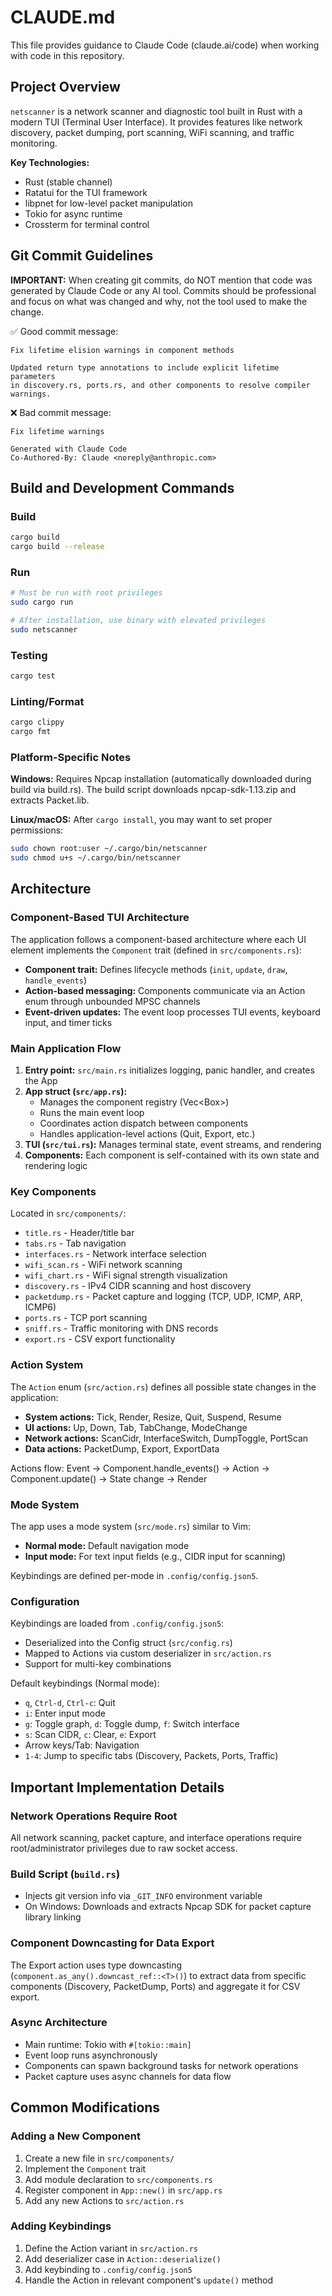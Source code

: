 # CLAUDE.md

This file provides guidance to Claude Code (claude.ai/code) when working with code in this repository.

## Project Overview

`netscanner` is a network scanner and diagnostic tool built in Rust with a modern TUI (Terminal User Interface). It provides features like network discovery, packet dumping, port scanning, WiFi scanning, and traffic monitoring.

**Key Technologies:**
- Rust (stable channel)
- Ratatui for the TUI framework
- libpnet for low-level packet manipulation
- Tokio for async runtime
- Crossterm for terminal control

## Git Commit Guidelines

**IMPORTANT:** When creating git commits, do NOT mention that code was generated by Claude Code or any AI tool. Commits should be professional and focus on what was changed and why, not the tool used to make the change.

✅ Good commit message:
```
Fix lifetime elision warnings in component methods

Updated return type annotations to include explicit lifetime parameters
in discovery.rs, ports.rs, and other components to resolve compiler warnings.
```

❌ Bad commit message:
```
Fix lifetime warnings

Generated with Claude Code
Co-Authored-By: Claude <noreply@anthropic.com>
```

## Build and Development Commands

### Build
```bash
cargo build
cargo build --release
```

### Run
```bash
# Must be run with root privileges
sudo cargo run

# After installation, use binary with elevated privileges
sudo netscanner
```

### Testing
```bash
cargo test
```

### Linting/Format
```bash
cargo clippy
cargo fmt
```

### Platform-Specific Notes

**Windows:** Requires Npcap installation (automatically downloaded during build via build.rs). The build script downloads npcap-sdk-1.13.zip and extracts Packet.lib.

**Linux/macOS:** After `cargo install`, you may want to set proper permissions:
```bash
sudo chown root:user ~/.cargo/bin/netscanner
sudo chmod u+s ~/.cargo/bin/netscanner
```

## Architecture

### Component-Based TUI Architecture

The application follows a component-based architecture where each UI element implements the `Component` trait (defined in `src/components.rs`):

- **Component trait:** Defines lifecycle methods (`init`, `update`, `draw`, `handle_events`)
- **Action-based messaging:** Components communicate via an Action enum through unbounded MPSC channels
- **Event-driven updates:** The event loop processes TUI events, keyboard input, and timer ticks

### Main Application Flow

1. **Entry point:** `src/main.rs` initializes logging, panic handler, and creates the App
2. **App struct (`src/app.rs`):**
   - Manages the component registry (Vec<Box<dyn Component>>)
   - Runs the main event loop
   - Coordinates action dispatch between components
   - Handles application-level actions (Quit, Export, etc.)
3. **TUI (`src/tui.rs`):** Manages terminal state, event streams, and rendering
4. **Components:** Each component is self-contained with its own state and rendering logic

### Key Components

Located in `src/components/`:
- `title.rs` - Header/title bar
- `tabs.rs` - Tab navigation
- `interfaces.rs` - Network interface selection
- `wifi_scan.rs` - WiFi network scanning
- `wifi_chart.rs` - WiFi signal strength visualization
- `discovery.rs` - IPv4 CIDR scanning and host discovery
- `packetdump.rs` - Packet capture and logging (TCP, UDP, ICMP, ARP, ICMP6)
- `ports.rs` - TCP port scanning
- `sniff.rs` - Traffic monitoring with DNS records
- `export.rs` - CSV export functionality

### Action System

The `Action` enum (`src/action.rs`) defines all possible state changes in the application:
- **System actions:** Tick, Render, Resize, Quit, Suspend, Resume
- **UI actions:** Up, Down, Tab, TabChange, ModeChange
- **Network actions:** ScanCidr, InterfaceSwitch, DumpToggle, PortScan
- **Data actions:** PacketDump, Export, ExportData

Actions flow: Event → Component.handle_events() → Action → Component.update() → State change → Render

### Mode System

The app uses a mode system (`src/mode.rs`) similar to Vim:
- **Normal mode:** Default navigation mode
- **Input mode:** For text input fields (e.g., CIDR input for scanning)

Keybindings are defined per-mode in `.config/config.json5`.

### Configuration

Keybindings are loaded from `.config/config.json5`:
- Deserialized into the Config struct (`src/config.rs`)
- Mapped to Actions via custom deserializer in `src/action.rs`
- Support for multi-key combinations

Default keybindings (Normal mode):
- `q`, `Ctrl-d`, `Ctrl-c`: Quit
- `i`: Enter input mode
- `g`: Toggle graph, `d`: Toggle dump, `f`: Switch interface
- `s`: Scan CIDR, `c`: Clear, `e`: Export
- Arrow keys/Tab: Navigation
- `1-4`: Jump to specific tabs (Discovery, Packets, Ports, Traffic)

## Important Implementation Details

### Network Operations Require Root

All network scanning, packet capture, and interface operations require root/administrator privileges due to raw socket access.

### Build Script (`build.rs`)

- Injects git version info via `_GIT_INFO` environment variable
- On Windows: Downloads and extracts Npcap SDK for packet capture library linking

### Component Downcasting for Data Export

The Export action uses type downcasting (`component.as_any().downcast_ref::<T>()`) to extract data from specific components (Discovery, PacketDump, Ports) and aggregate it for CSV export.

### Async Architecture

- Main runtime: Tokio with `#[tokio::main]`
- Event loop runs asynchronously
- Components can spawn background tasks for network operations
- Packet capture uses async channels for data flow

## Common Modifications

### Adding a New Component

1. Create a new file in `src/components/`
2. Implement the `Component` trait
3. Add module declaration to `src/components.rs`
4. Register component in `App::new()` in `src/app.rs`
5. Add any new Actions to `src/action.rs`

### Adding Keybindings

1. Define the Action variant in `src/action.rs`
2. Add deserializer case in `Action::deserialize()`
3. Add keybinding to `.config/config.json5`
4. Handle the Action in relevant component's `update()` method
